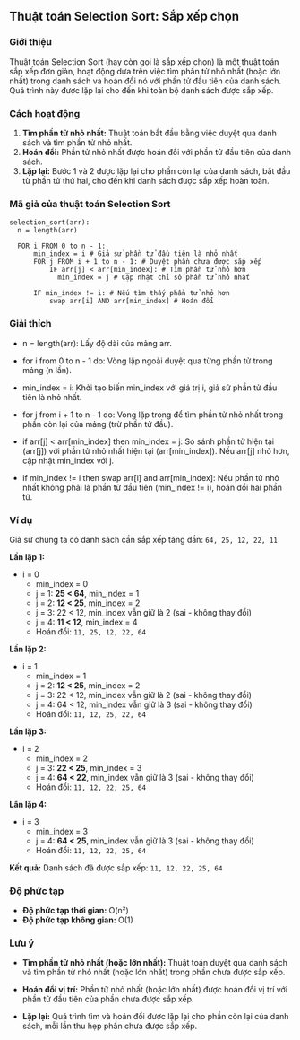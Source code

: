 ## Thuật toán Selection Sort: Sắp xếp chọn

### Giới thiệu

Thuật toán Selection Sort (hay còn gọi là sắp xếp chọn) là một thuật toán sắp xếp đơn giản, hoạt động dựa trên việc tìm phần tử nhỏ nhất (hoặc lớn nhất) trong danh sách và hoán đổi nó với phần tử đầu tiên của danh sách. Quá trình này được lặp lại cho đến khi toàn bộ danh sách được sắp xếp.

### Cách hoạt động

1. **Tìm phần tử nhỏ nhất:** Thuật toán bắt đầu bằng việc duyệt qua danh sách và tìm phần tử nhỏ nhất.
2. **Hoán đổi:** Phần tử nhỏ nhất được hoán đổi với phần tử đầu tiên của danh sách.
3. **Lặp lại:** Bước 1 và 2 được lặp lại cho phần còn lại của danh sách, bắt đầu từ phần tử thứ hai, cho đến khi danh sách được sắp xếp hoàn toàn.

### Mã giả của thuật toán Selection Sort

```
selection_sort(arr):
  n = length(arr)

  FOR i FROM 0 to n - 1:
      min_index = i # Giả sử phần tử đầu tiên là nhỏ nhất
      FOR j FROM i + 1 to n - 1: # Duyệt phần chưa được sắp xếp
          IF arr[j] < arr[min_index]: # Tìm phần tử nhỏ hơn
            min_index = j # Cập nhật chỉ số phần tử nhỏ nhất

      IF min_index != i: # Nếu tìm thấy phần tử nhỏ hơn
          swap arr[i] AND arr[min_index] # Hoán đổi
```

### Giải thích

- n = length(arr): Lấy độ dài của mảng arr.

- for i from 0 to n - 1 do: Vòng lặp ngoài duyệt qua từng phần tử trong mảng (n lần).

- min_index = i: Khởi tạo biến min_index với giá trị i, giả sử phần tử đầu tiên là nhỏ nhất.

- for j from i + 1 to n - 1 do: Vòng lặp trong để tìm phần tử nhỏ nhất trong phần còn lại của mảng (trừ phần tử đầu).

- if arr[j] < arr[min_index] then min_index = j: So sánh phần tử hiện tại (arr[j]) với phần tử nhỏ nhất hiện tại (arr[min_index]). Nếu arr[j] nhỏ hơn, cập nhật min_index với j.

- if min_index != i then swap arr[i] and arr[min_index]: Nếu phần tử nhỏ nhất không phải là phần tử đầu tiên (min_index != i), hoán đổi hai phần tử.

### Ví dụ

Giả sử chúng ta có danh sách cần sắp xếp tăng dần: `64, 25, 12, 22, 11`

**Lần lặp 1:**

- i = 0
  - min_index = 0
  - j = 1: **25 < 64**, min_index = 1
  - j = 2: **12 < 25**, min_index = 2
  - j = 3: 22 < 12, min_index vẫn giữ là 2 (sai - không thay đổi)
  - j = 4: **11 < 12**, min_index = 4
  - Hoán đổi: `11, 25, 12, 22, 64`

**Lần lặp 2:**

- i = 1
  - min_index = 1
  - j = 2: **12 < 25**, min_index = 2
  - j = 3: 22 < 12, min_index vẫn giữ là 2 (sai - không thay đổi)
  - j = 4: 64 < 12, min_index vẫn giữ là 3 (sai - không thay đổi)
  - Hoán đổi: `11, 12, 25, 22, 64`

**Lần lặp 3:**

- i = 2
  - min_index = 2
  - j = 3: **22 < 25**, min_index = 3
  - j = 4: **64 < 22**, min_index vẫn giữ là 3 (sai - không thay đổi)
  - Hoán đổi: `11, 12, 22, 25, 64`

**Lần lặp 4:**

- i = 3
  - min_index = 3
  - j = 4: **64 < 25**, min_index vẫn giữ là 3 (sai - không thay đổi)
  - Hoán đổi: `11, 12, 22, 25, 64`

**Kết quả:** Danh sách đã được sắp xếp: `11, 12, 22, 25, 64`

### Độ phức tạp

- **Độ phức tạp thời gian:** O(n²)
- **Độ phức tạp không gian:** O(1)

### Lưu ý

- **Tìm phần tử nhỏ nhất (hoặc lớn nhất):** Thuật toán duyệt qua danh sách và tìm phần tử nhỏ nhất (hoặc lớn nhất) trong phần chưa được sắp xếp.

- **Hoán đổi vị trí:** Phần tử nhỏ nhất (hoặc lớn nhất) được hoán đổi vị trí với phần tử đầu tiên của phần chưa được sắp xếp.

- **Lặp lại:** Quá trình tìm và hoán đổi được lặp lại cho phần còn lại của danh sách, mỗi lần thu hẹp phần chưa được sắp xếp.
